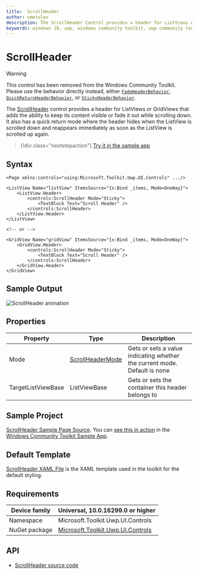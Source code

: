 ```yaml
---
title:  ScrollHeader
author: nmetulev
description: The ScrollHeader Control provides a header for ListViews or GridViews that adds the ability to keep its content visible or fade it out while scrolling down.
keywords: windows 10, uwp, windows community toolkit, uwp community toolkit, uwp toolkit, ScrollHeader, XAML Control, xaml
---
```


# ScrollHeader

> [!WARNING]
> This control has been removed from the Windows Community Toolkit. Please use the behavior directly instead, either [`FadeHeaderBehavior`](/dotnet/api/microsoft.toolkit.uwp.ui.behaviors.fadeheaderbehavior), [`QuickReturnHeaderBehavior`](/dotnet/api/microsoft.toolkit.uwp.ui.behaviors.quickreturnheaderbehavior), or [`StickyHeaderBehavior`](/dotnet/api/microsoft.toolkit.uwp.ui.behaviors.stickyheaderbehavior).

The [ScrollHeader](/dotnet/api/microsoft.toolkit.uwp.ui.controls.scrollheader) control provides a header for ListViews or GridViews that adds the ability to keep its content visible or fade it out while scrolling down. It also has a quick return mode where the header hides when the ListView is scrolled down and reappears immediately as soon as the ListView is scrolled up again.

> [!div class="nextstepaction"]
> [Try it in the sample app](uwpct://Controls?sample=ScrollHeader)

## Syntax

```xaml
<Page xmlns:controls="using:Microsoft.Toolkit.Uwp.UI.Controls" .../>

<ListView Name="listView" ItemsSource="{x:Bind _items, Mode=OneWay}">
    <ListView.Header>
        <controls:ScrollHeader Mode="Sticky">
            <TextBlock Text="Scroll Header" />
        </controls:ScrollHeader>
    </ListView.Header>
</ListView>

<!-- or -->

<GridView Name="gridView" ItemsSource="{x:Bind _items, Mode=OneWay}">
    <GridView.Header>
        <controls:ScrollHeader Mode="Sticky">
            <TextBlock Text="Scroll Header" />
        </controls:ScrollHeader>
    </GridView.Header>
</GridView>
```

## Sample Output

![ScrollHeader animation](../resources/images/Controls/ScrollHeader.gif)

## Properties

| Property | Type | Description |
| -- | -- | -- |
| Mode | [ScrollHeaderMode](/dotnet/api/microsoft.toolkit.uwp.ui.controls.scrollheadermode) | Gets or sets a value indicating whether the current mode. Default is none |
| TargetListViewBase | ListViewBase | Gets or sets the container this header belongs to |

## Sample Project

[ScrollHeader Sample Page Source](https://github.com/windows-toolkit/WindowsCommunityToolkit/tree/rel/7.1.0/Microsoft.Toolkit.Uwp.SampleApp/SamplePages/ScrollHeader). You can [see this in action](uwpct://Controls?sample=ScrollHeader) in the [Windows Community Toolkit Sample App](https://aka.ms/windowstoolkitapp).

## Default Template

[ScrollHeader XAML File](https://github.com/windows-toolkit/WindowsCommunityToolkit/blob/rel/7.1.0/Microsoft.Toolkit.Uwp.UI.Controls/ScrollHeader/ScrollHeader.xaml) is the XAML template used in the toolkit for the default styling.

## Requirements

| Device family | Universal, 10.0.16299.0 or higher |
| -- | -- |
| Namespace | Microsoft.Toolkit.Uwp.UI.Controls |
| NuGet package | [Microsoft.Toolkit.Uwp.UI.Controls](https://www.nuget.org/packages/Microsoft.Toolkit.Uwp.UI.Controls/) |

## API

* [ScrollHeader source code](https://github.com/windows-toolkit/WindowsCommunityToolkit/tree/rel/7.1.0/Microsoft.Toolkit.Uwp.UI.Controls/ScrollHeader)
